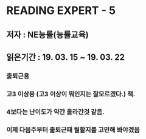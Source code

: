 # READING EXPERT - 5

## 저자 :  NE능률(능률교육)

## 읽은기간 : 19. 03. 15 ~ 19. 03. 22

### 출퇴근용

### 고3 이상용 (고3 이상이 뭐인지는 잘모르겠다.) 책.

### 4보다는 난이도가 약간 올라간것 같음.

### 이제 다음주부터 출퇴근때 뭘할지를 고민해 봐야겠음